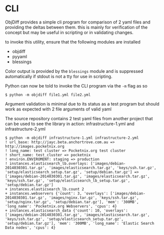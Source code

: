 # CLI

ObjDiff provides a simple cli program for comparison of 2 yaml files and 
providing the deltas between them. this is mainly for verification of the 
concept but may be useful in scripting or in validating changes.

to invoke this utility, ensure that the following modules are installed

 * objdiff
 * pyyaml
 * blessings

Color output is provided by the `blessings` module and is suppressed 
automatically if stdout is not a tty for use in scripting.

Python can now be told to invoke the CLI program via the `-m` flag as so

    $ python -m objdiff file1.yml file2.yml

Argument validation is minimal due to its status as a test program but should 
work as expected with 2 file arguments of valid yaml

The source repository contains 2 test yaml files from another project that can 
be used to see the library in action: infrastructure-1.yml and 
infrastructure-2.yml

    $ python -m objdiff infrastructure-1.yml infrastructure-2.yml
    ! url_base: http://jayc.beta.anchortrove.com.au => http://images.pocketnix.org
    ! long_name: test cluster => Pocketnix.org test cluster
    ! short_name: test_cluster => pocketnix
    ! environ.ENVIROMENT: staging => production
    ! instances.elasticsearch_lb.overlays: ['images/debian-2014030301.tar.gz', 'images/elasticsearch.tar.gz', 'keys/ssh.tar.gz', 'setup/elasticsearch_setup.tar.gz', 'setup/debian.tar.gz'] => ['images/debian-2014030301.tar.gz', 'images/elasticsearch.tar.gz', 'keys/ssh.tar.gz', 'setup/elasticsearch_lb_setup.tar.gz', 'setup/debian.tar.gz']
    + instances.elasticsearch_lb.count 2
    + instances.webservers {'count': 3, 'overlays': ['images/debian-2014030301.tar.gz', 'images/nginx.tar.gz', 'keys/ssh.tar.gz', 'setup/nginx.tar.gz', 'setup/debian.tar.gz'], 'mem': '300MB', 'long_name': 'Pocketnix.org Webservers', 'cpus': 4}
    + instances.elasticsearch_data {'count': 10, 'overlays': ['images/debian-2014030301.tar.gz', 'images/elasticsearch.tar.gz', 'keys/ssh.tar.gz', 'setup/elasticsearch_setup.tar.gz', 'setup/debian.tar.gz'], 'mem': '300MB', 'long_name': 'Elastic Search Data nodes', 'cpus': 4}
    
